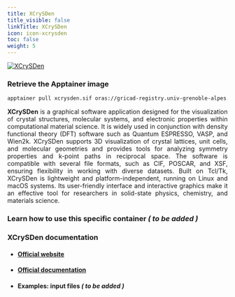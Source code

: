 ```yaml
---
title: XCrySDen
title_visible: false
linkTitle: XCrySDen
icon: icon-xcrysden
toc: false
weight: 5
---
```


<a href="http://www.xcrysden.org/" target="blank" class="codes-pages-top-logo">
    <img alt="XCrySDen" class="logo-xcrysden"/>
</a>

### Retrieve the Apptainer image

```bash
apptainer pull xcrysden.sif oras://gricad-registry.univ-grenoble-alpes.fr/diamond/apptainer/apptainer-singularity-projects/xcrysden.sif:latest
```

<div align="justify">

**XCrySDen** is a graphical software application designed for the visualization of crystal structures, molecular systems, and electronic properties within computational material science. It is widely used in conjunction with density functional theory (DFT) software such as Quantum ESPRESSO, VASP, and Wien2k. XCrySDen supports 3D visualization of crystal lattices, unit cells, and molecular geometries and provides tools for analyzing symmetry properties and k-point paths in reciprocal space. The software is compatible with several file formats, such as CIF, POSCAR, and XSF, ensuring flexibility in working with diverse datasets. Built on Tcl/Tk, XCrySDen is lightweight and platform-independent, running on Linux and macOS systems. Its user-friendly interface and interactive graphics make it an effective tool for researchers in solid-state physics, chemistry, and materials science.

</div>

### Learn how to use this specific container  _( to be added )_

### XCrySDen documentation

- #### <a href="http://www.xcrysden.org/" target="_blank">Official website</a>

- #### <a href="http://www.xcrysden.org/Documentation.html" target="_blank">Official documentation</a>

- #### Examples: input files _( to be added )_
